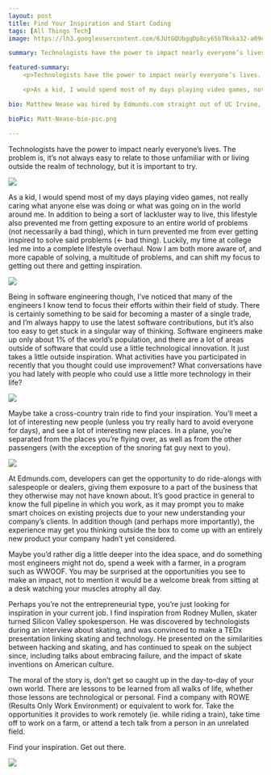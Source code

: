 ```yaml
---
layout: post
title: Find Your Inspiration and Start Coding
tags: [All Things Tech]
image: https://lh3.googleusercontent.com/6JUtGQUbgqDp8cy65bTNxka32-a09ezP5uPjrQVTMdTR5iRiHJ6nlvzLrF3C0QGs68Ojb24m3c16bKec58syQkRS3tFiqYJCO7ERNIA95sVE_-o8p_c_Fe3qG6pgEkrv=s1600

summary: Technologists have the power to impact nearly everyone’s lives. The problem is, it’s not always easy to relate to those unfamiliar with or living outside the realm of technology, but it is important to try.

featured-summary:
    <p>Technologists have the power to impact nearly everyone’s lives. The problem is, it’s not always easy to relate to those unfamiliar with or living outside the realm of technology, but it is important to try.</p>

    <p>As a kid, I would spend most of my days playing video games, not really caring what anyone else was doing or what was going on in the world around me. In addition to being a sort of lackluster way to live, this lifestyle also prevented me from getting exposure to an entire world of problems (not necessarily a bad thing), which in turn prevented me from ever getting inspired to solve said problems.</p>

bio: Matthew Nease was hired by Edmunds.com straight out of UC Irvine, where he graduated in Computer Science and Engineering. He is currently working on the advertising technology team to automate and optimize our SEM campaign spending. He keeps an active lifestyle, primarily through sports (bubble soccer, volleyball, football, tennis, disc golf) and dancing (swing, country line dancing, salsa).  He also enjoys board games, spending time with family, and just about any other activity you can think of.

bioPic: Matt-Nease-bio-pic.png

---
```


Technologists have the power to impact nearly everyone’s lives. The problem is, it’s not always easy to relate to those unfamiliar with or living outside the realm of technology, but it is important to try.


<img src="https://lh6.googleusercontent.com/o6XDGsl21Wuu3LiMiPBxRno6WVJYD5-qKmuPQslp0iWqS5g4po5SbyUNBrIJCUjBwbTJ38xpqX2bqMfU8vLF257NiXgpAomN1KOPgAPy2tIgAEOpL_cpMjI2mORyTF1ADQ=s1600"/>

As a kid, I would spend most of my days playing video games, not really caring what anyone else was doing or what was going on in the world around me. In addition to being a sort of lackluster way to live, this lifestyle also prevented me from getting exposure to an entire world of problems (not necessarily a bad thing), which in turn prevented me from ever getting inspired to solve said problems (<- bad thing). Luckily, my time at college led me into a complete lifestyle overhaul. Now I am both more aware of, and more capable of solving, a multitude of problems, and can shift my focus to getting out there and getting inspiration.

<img src="https://lh6.googleusercontent.com/yuZoCOCbsOm22JHDiEGZxd9JSv_KiqzvxOepe0hu2bJnFYJ2m5NZpQfEQqLPEuC9Y53WDQiyWHkr_AmePhQeYG63clWciJDnsrxn2c8KAooeAfdWmRgRJTazSOqrUb_KZg=s1600"/>

Being in software engineering though, I’ve noticed that many of the engineers I know tend to focus their efforts within their field of study. There is certainly something to be said for becoming a master of a single trade, and I’m always happy to use the latest software contributions, but it’s also too easy to get stuck in a singular way of thinking. Software engineers make up only about 1% of the world’s population, and there are a lot of areas outside of software that could use a little technological innovation. It just takes a little outside inspiration. What activities have you participated in recently that you thought could use improvement? What conversations have you had lately with people who could use a little more technology in their life?

<img src="https://lh3.googleusercontent.com/6JUtGQUbgqDp8cy65bTNxka32-a09ezP5uPjrQVTMdTR5iRiHJ6nlvzLrF3C0QGs68Ojb24m3c16bKec58syQkRS3tFiqYJCO7ERNIA95sVE_-o8p_c_Fe3qG6pgEkrv=s1600">

Maybe take a cross-country train ride to find your inspiration. You’ll meet a lot of interesting new people (unless you try really hard to avoid everyone for days), and see a lot of interesting new places. In a plane, you’re separated from the places you’re flying over, as well as from the other passengers (with the exception of the snoring fat guy next to you).

<img src="https://lh3.googleusercontent.com/pKeovSf0OIgdljKM7dDoHXyeKNNZJLQDVmpLBcrFnzFNXR-4Rktn7vyhanWsXDe1kQ6l70Dv2YwjZzD3Yu_6_F1PJicHoZjGuPp2pfRLmkWFQncW10ARnmUR8jdr0ER_kw=s1600"/>

At Edmunds.com, developers can get the opportunity to do ride-alongs with salespeople or dealers, giving them exposure to a part of the business that they otherwise may not have known about. It’s good practice in general to know the full pipeline in which you work, as it may prompt you to make smart choices on existing projects due to your new understanding your company’s clients. In addition though (and perhaps more importantly), the experience may get you thinking outside the box to come up with an entirely new product your company hadn’t yet considered.

Maybe you’d rather dig a little deeper into the idea space, and do something most engineers might not do, spend a week with a farmer, in a program such as WWOOF. You may be surprised at the opportunities you see to make an impact, not to mention it would be a welcome break from sitting at a desk watching your muscles atrophy all day.


Perhaps you’re not the entrepreneurial type, you’re just looking for inspiration in your current job. I find inspiration from Rodney Mullen, skater turned Silicon Valley spokesperson. He was discovered by technologists during an interview about skating, and was convinced to make a TEDx presentation linking skating and technology. He presented on the similarities between hacking and skating, and has continued to speak on the subject since, including talks about embracing failure, and the impact of skate inventions on American culture.


The moral of the story is, don’t get so caught up in the day-to-day of your own world. There are lessons to be learned from all walks of life, whether those lessons are technological or personal. Find a company with ROWE (Results Only Work Environment) or equivalent to work for. Take the opportunities it provides to work remotely (ie. while riding a train), take time off to work on a farm, or attend a tech talk from a person in an unrelated field.


Find your inspiration.  Get out there.

<img src="https://lh6.googleusercontent.com/OIzp-cfdjVqxYaoWF_7d0dylt2QJDG3e-UxJ1lftlILqSx2cfewCzDkOfX6saanmbPOMML7RHf5Ldi9ClNXK6v08TgoISz7qomPqB4bwev6iC2y5vFDv7MHT6ib7g6qlTQ=s1600"/>
    




